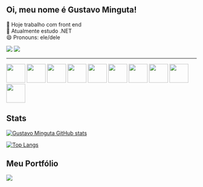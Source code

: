 ## Oi, meu nome é Gustavo Minguta! 

🔭 Hoje trabalho com front end <br>
🌱 Atualmente estudo .NET <br>
😄 Pronouns: ele/dele <br>

<a href="https://www.instagram.com/gustavominguta/" target="_blank"><img src="https://img.shields.io/badge/-Instagram-%23E4405F?style=for-the-badge&logo=instagram&logoColor=white" target="_blank"></a>
 <a href="https://www.linkedin.com/in/gustavominguta/" target="_blank"><img src="https://img.shields.io/badge/-LinkedIn-%230077B5?style=for-the-badge&logo=linkedin&logoColor=white" target="_blank"></a>
<hr>
<section>
<img width = 50px src="https://cdn.jsdelivr.net/gh/devicons/devicon/icons/react/react-original.svg" />
<img width= 50px src="https://cdn.jsdelivr.net/gh/devicons/devicon/icons/javascript/javascript-original.svg" />
<img width= 50px src="https://cdn.jsdelivr.net/gh/devicons/devicon/icons/typescript/typescript-original.svg" />
<img width=50px src="https://cdn.jsdelivr.net/gh/devicons/devicon/icons/sass/sass-original.svg" />
<img width=50px src="https://cdn.jsdelivr.net/gh/devicons/devicon@latest/icons/dotnetcore/dotnetcore-original.svg"/>
 <img width= 50px src="https://cdn.jsdelivr.net/gh/devicons/devicon@latest/icons/csharp/csharp-original.svg" />
<img width=50px src="https://cdn.jsdelivr.net/gh/devicons/devicon@latest/icons/nodejs/nodejs-original-wordmark.svg"/>
<img width= 50px src="https://cdn.jsdelivr.net/gh/devicons/devicon@latest/icons/microsoftsqlserver/microsoftsqlserver-original.svg" /> 
<img width=50px src="https://cdn.jsdelivr.net/gh/devicons/devicon/icons/git/git-original.svg" />
<img width=50px src="https://cdn.jsdelivr.net/gh/devicons/devicon/icons/vscode/vscode-original.svg" />          
          
          
          

          
          
          
</section>

## Stats
  
[![Gustavo Minguta GitHub stats](https://github-readme-stats.vercel.app/api?username=mIINguta&show_icons=true&theme=dark)](https://github.com/mIINguta/github-readme-stats)



[![Top Langs](https://github-readme-stats.vercel.app/api/top-langs/?username=mIINguta&layout=compact&theme=dark)](https://github.com/mIINguta/github-readme-stats)


## Meu Portfólio
  <a href="https://github.com/mIINguta/portfolio">
  <img align="center" src="https://github-readme-stats.vercel.app/api/pin/?username=mIINguta&repo=portfolio&theme=dark" />
</a>


          
